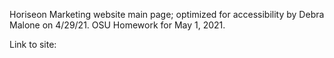 Horiseon Marketing website main page; optimized for accessibility by Debra Malone on 4/29/21. OSU Homework for May 1, 2021.

Link to site:

